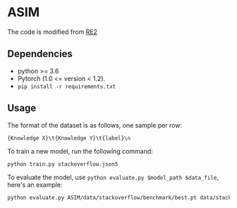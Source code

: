 # ASIM

The code is modified from [RE2](https://github.com/alibaba-edu/simple-effective-text-matching-pytorch)

## Dependencies

- python >= 3.6
- Pytorch (1.0 <= version < 1.2). 
- `pip install -r requirements.txt`

## Usage

The format of the dataset is as follows, one sample per row: 

```
{Knowledge X}\t{Knowledge Y}\t{label}\n
```

To train a new model, run the following command: 

```bash
python train.py stackoverflow.json5
```

To evaluate the model, use `python evaluate.py $model_path $data_file`, here's an example:

```bash
python evaluate.py ASIM/data/stackoverflow/benchmark/best.pt data/stackoverflow/test.txt 
```

